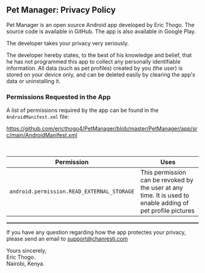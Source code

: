 ## Pet Manager: Privacy Policy


Pet Manager is an open source Android app developed by Eric Thogo. The source code is available in GitHub. The app is also available in Google Play.

The developer takes your privacy very seriously.

The developer hereby states, to the best of his knowledge and belief, that he has not programmed this app to collect any personally identifiable information. All data (such as pet profiles) created by you (the user) is stored on your device only, and can be deleted easily by clearing the app's data or uninstalling it.

### Permissions Requested in the App

A list of permissions required by the app can be found in the `AndroidManifest.xml` file:

https://github.com/ericthogo4/PetManager/blob/master/PetManager/app/src/main/AndroidManifest.xml

<br/>

| Permission | Uses |
| :---: | --- | 
| `android.permission.READ_EXTERNAL_STORAGE` | This permission can be revoked by the user at any time. It is used to enable adding of pet profile pictures |

 <hr style="border:1px solid gray">

If you have any question regarding how the app protectes your privacy, please send an email to support@chanresti.com

Yours sincerely,  
Eric Thogo.  
Nairobi, Kenya.
